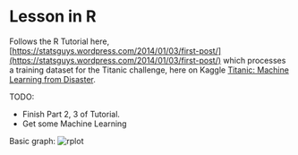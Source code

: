 # Lesson in R
Follows the R Tutorial here, [https://statsguys.wordpress.com/2014/01/03/first-post/](https://statsguys.wordpress.com/2014/01/03/first-post/) which processes a training dataset for the Titanic challenge, here on Kaggle [Titanic: Machine Learning from Disaster](https://www.kaggle.com/c/titanic).

TODO:
- Finish Part 2, 3 of Tutorial.
- Get some Machine Learning

Basic graph:
![rplot](https://cloud.githubusercontent.com/assets/2608893/20294779/9f98ae44-aab5-11e6-8930-90dfedeca027.png)